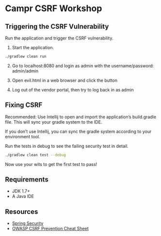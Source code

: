 # Campr CSRF Workshop

## Triggering the CSRF Vulnerability

Run the application and trigger the CSRF vulnerability.

1. Start the application.

  ```bash
  ./gradlew clean run
  ```

2. Go to localhost:8080 and login as admin with the username/password:
   admin/admin

3. Open evil.html in a web browser and click the button

4. Log out of the vendor portal, then try to log back in as admin

## Fixing CSRF

Recommended: Use Intellij to open and import the application’s build.gradle
file. This will sync your gradle system to the IDE.

If you don’t use Intellij, you can sync the gradle system according to your
environment tool.

Run the tests in debug to see the failing security test in detail.

```bash
./gradlew clean test --debug
```

Now use your wits to get the first test to pass!

## Requirements

* JDK 1.7+
* A Java IDE

## Resources

* [Spring Security](http://projects.spring.io/spring-security/#quick-start)
* [OWASP CSRF Prevention Cheat Sheet](https://www.owasp.org/index.php/CSRF_Prevention_Cheat_Sheet)

